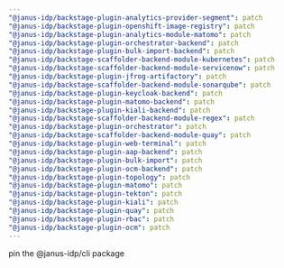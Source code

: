 ```yaml
---
"@janus-idp/backstage-plugin-analytics-provider-segment": patch
"@janus-idp/backstage-plugin-openshift-image-registry": patch
"@janus-idp/backstage-plugin-analytics-module-matomo": patch
"@janus-idp/backstage-plugin-orchestrator-backend": patch
"@janus-idp/backstage-plugin-bulk-import-backend": patch
"@janus-idp/backstage-scaffolder-backend-module-kubernetes": patch
"@janus-idp/backstage-scaffolder-backend-module-servicenow": patch
"@janus-idp/backstage-plugin-jfrog-artifactory": patch
"@janus-idp/backstage-scaffolder-backend-module-sonarqube": patch
"@janus-idp/backstage-plugin-keycloak-backend": patch
"@janus-idp/backstage-plugin-matomo-backend": patch
"@janus-idp/backstage-plugin-kiali-backend": patch
"@janus-idp/backstage-scaffolder-backend-module-regex": patch
"@janus-idp/backstage-plugin-orchestrator": patch
"@janus-idp/backstage-scaffolder-backend-module-quay": patch
"@janus-idp/backstage-plugin-web-terminal": patch
"@janus-idp/backstage-plugin-aap-backend": patch
"@janus-idp/backstage-plugin-bulk-import": patch
"@janus-idp/backstage-plugin-ocm-backend": patch
"@janus-idp/backstage-plugin-topology": patch
"@janus-idp/backstage-plugin-matomo": patch
"@janus-idp/backstage-plugin-tekton": patch
"@janus-idp/backstage-plugin-kiali": patch
"@janus-idp/backstage-plugin-quay": patch
"@janus-idp/backstage-plugin-rbac": patch
"@janus-idp/backstage-plugin-ocm": patch
---
```


pin the @janus-idp/cli package
